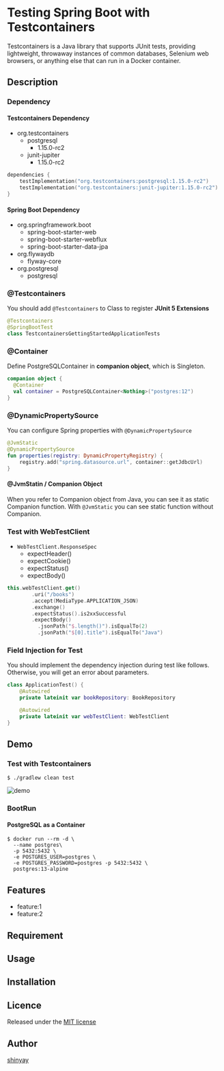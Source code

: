 # Testing Spring Boot with Testcontainers

Testcontainers is a Java library that supports JUnit tests, providing lightweight, throwaway instances of common databases, Selenium web browsers, or anything else that can run in a Docker container.

## Description
### Dependency
#### Testcontainers Dependency
- org.testcontainers
  - postgresql
    - 1.15.0-rc2
  - junit-jupiter
    - 1.15.0-rc2

```kotlin
dependencies {
	testImplementation("org.testcontainers:postgresql:1.15.0-rc2")
	testImplementation("org.testcontainers:junit-jupiter:1.15.0-rc2")
}
```

#### Spring Boot Dependency
- org.springframework.boot
  - spring-boot-starter-web
  - spring-boot-starter-webflux
  - spring-boot-starter-data-jpa
- org.flywaydb
  - flyway-core
- org.postgresql
  - postgresql

### @Testcontainers
You should add `@Testcontainers` to Class to register **JUnit 5 Extensions**

```kotlin
@Testcontainers
@SpringBootTest
class TestcontainersGettingStartedApplicationTests
```

### @Container 
Define PostgreSQLContainer in **companion object**, which is Singleton.


```kotlin
companion object {
  @Container
  val container = PostgreSQLContainer<Nothing>("postgres:12")
}
```

### @DynamicPropertySource

You can configure Spring properties with `@DynamicPropertySource`

```kotlin
@JvmStatic
@DynamicPropertySource
fun properties(registry: DynamicPropertyRegistry) {
    registry.add("spring.datasource.url", container::getJdbcUrl)
}
```

#### @JvmStatin / Companion Object
When you refer to Companion object from Java, you can see it as static Companion function.
With `@JvmStatic` you can see static function without Companion.

### Test with WebTestClient

- `WebTestClient.ResponseSpec`
  - expectHeader()
  - expectCookie()
  - expectStatus()
  - expectBody()

```kotlin
this.webTestClient.get()
        .uri("/books")
        .accept(MediaType.APPLICATION_JSON)
        .exchange()
        .expectStatus().is2xxSuccessful
        .expectBody()
          .jsonPath("$.length()").isEqualTo(2)
          .jsonPath("$[0].title").isEqualTo("Java")
```

### Field Injection for Test
You should implement the dependency injection during test like follows.
Otherwise, you will get an error about parameters.

```kotlin
class ApplicationTest() {
    @Autowired
    private lateinit var bookRepository: BookRepository

    @Autowired
    private lateinit var webTestClient: WebTestClient
}
```

## Demo
### Test with Testcontainers
```shell script
$ ./gradlew clean test
```

![demo](https://user-images.githubusercontent.com/3072734/97831413-54400d00-1d13-11eb-852d-697a5fbaaee6.gif)

### BootRun
#### PostgreSQL as a Container
```shell script
$ docker run --rm -d \
  --name postgres\
  -p 5432:5432 \
  -e POSTGRES_USER=postgres \
  -e POSTGRES_PASSWORD=postgres -p 5432:5432 \
  postgres:13-alpine
```

## Features

- feature:1
- feature:2

## Requirement

## Usage

## Installation

## Licence

Released under the [MIT license](https://gist.githubusercontent.com/shinyay/56e54ee4c0e22db8211e05e70a63247e/raw/34c6fdd50d54aa8e23560c296424aeb61599aa71/LICENSE)

## Author

[shinyay](https://github.com/shinyay)

